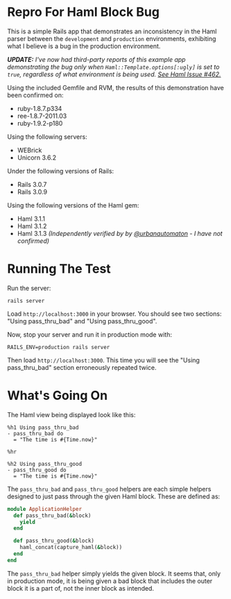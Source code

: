 Repro For Haml Block Bug
========================

This is a simple Rails app that demonstrates an inconsistency in the Haml parser between the
`development` and `production` environments, exhibiting what I believe is a bug in the production environment.

_**UPDATE:** I've now had third-party reports of this example app demonstrating the bug only when
`Haml::Template.options[:ugly]` is set to `true`, regardless of what environment is being used.
[See Haml Issue #462.](https://github.com/nex3/haml/issues/462)_

Using the included Gemfile and RVM, the results of this demonstration have been confirmed on:

  * ruby-1.8.7.p334
  * ree-1.8.7-2011.03
  * ruby-1.9.2-p180

Using the following servers:

  * WEBrick
  * Unicorn 3.6.2

Under the following versions of Rails:

  * Rails 3.0.7
  * Rails 3.0.9

Using the following versions of the Haml gem:

  * Haml 3.1.1
  * Haml 3.1.2
  * Haml 3.1.3 _(Independently verified by by [@urbanautomaton](https://github.com/urbanautomaton) - I have not confirmed)_


Running The Test
================

Run the server:
```
rails server
```

Load `http://localhost:3000` in your browser. You should see two sections: "Using pass_thru_bad" and "Using pass_thru_good".

Now, stop your server and run it in production mode with:
```
RAILS_ENV=production rails server
```

Then load `http://localhost:3000`. This time you will see the "Using pass_thru_bad" section erroneously repeated twice.


What's Going On
===============

The Haml view being displayed look like this:

```haml
%h1 Using pass_thru_bad
- pass_thru_bad do
  = "The time is #{Time.now}"

%hr

%h2 Using pass_thru_good
- pass_thru_good do
  = "The time is #{Time.now}"
```

The `pass_thru_bad` and `pass_thru_good` helpers are each simple helpers designed to just pass through the given Haml block. These are defined as:

```ruby
module ApplicationHelper
  def pass_thru_bad(&block)
    yield
  end

  def pass_thru_good(&block)
    haml_concat(capture_haml(&block))
  end
end
```

The `pass_thru_bad` helper simply yields the given block. It seems that, only in production mode, it is being given a bad block that includes the outer block it is a part of, not the inner block as intended.

